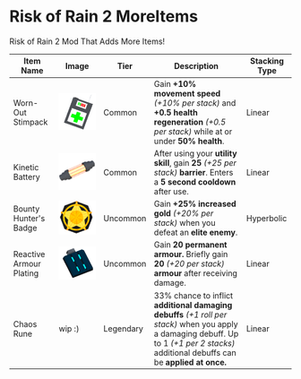 # Risk of Rain 2 MoreItems
 Risk of Rain 2 Mod That Adds More Items!

| Item Name | Image | Tier | Description | Stacking Type |
| ----------- | ----------- | ----------- |----------- | ----------- |
| Worn-Out Stimpack | ![Worn Out Stimpack](/_pageImages/WornOutStimpack.png) | Common |  Gain **+10% movement speed** *(+10% per stack)* and **+0.5 health regeneration** *(+0.5 per stack)* while at or under **50% health**. | Linear |
| Kinetic Battery | ![Kinetic Battery](_pageImages/KineticBattery.PNG) | Common | After using your **utility skill**, gain **25** *(+25 per stack)* **barrier**. Enters a **5 second cooldown** after use. | Linear |
| Bounty Hunter's Badge | ![Bounty Hunter's Badge](/_pageImages/BountyHunterBadge.png) | Uncommon | Gain **+25% increased gold** *(+20% per stack)* when you defeat an **elite enemy**. | Hyperbolic |
| Reactive Armour Plating | ![Reactive Armour Plating](/_pageImages/ReactiveArmourPlating.png) | Uncommon | Gain **20 permanent armour.** Briefly gain **20** *(+20 per stack)* **armour** after receiving damage. | Linear |
| Chaos Rune | wip :) | Legendary | 33% chance to inflict **additional damaging debuffs** *(+1 roll per stack)* when you apply a damaging debuff. Up to 1 *(+1 per 2 stacks)* additional debuffs can be **applied at once.** | Linear |

